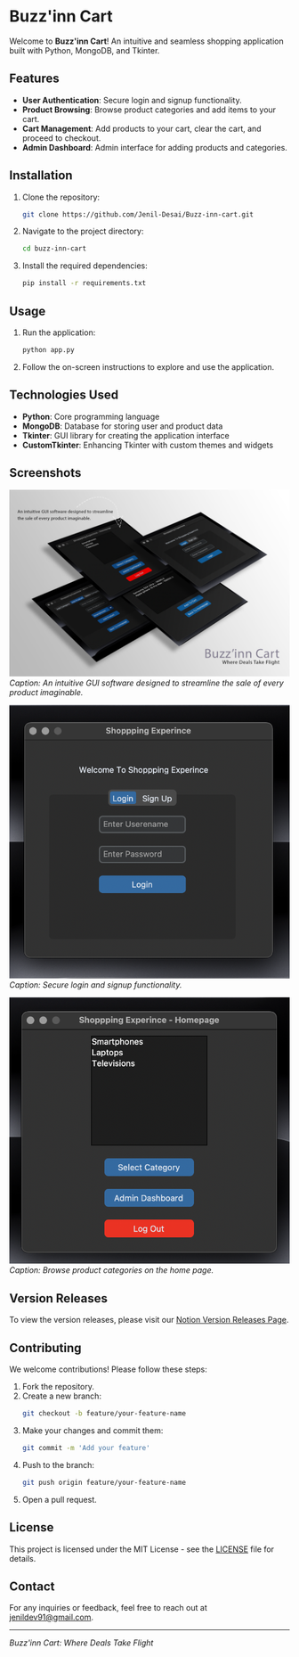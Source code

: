 # Buzz'inn Cart

Welcome to **Buzz'inn Cart**! An intuitive and seamless shopping application built with Python, MongoDB, and Tkinter.

## Features

- **User Authentication**: Secure login and signup functionality.
- **Product Browsing**: Browse product categories and add items to your cart.
- **Cart Management**: Add products to your cart, clear the cart, and proceed to checkout.
- **Admin Dashboard**: Admin interface for adding products and categories.

## Installation

1. Clone the repository:
   ```bash
   git clone https://github.com/Jenil-Desai/Buzz-inn-cart.git
   ```
2. Navigate to the project directory:
   ```bash
   cd buzz-inn-cart
   ```
3. Install the required dependencies:
   ```bash
   pip install -r requirements.txt
   ```

## Usage

1. Run the application:
   ```bash
   python app.py
   ```
2. Follow the on-screen instructions to explore and use the application.

## Technologies Used

- **Python**: Core programming language
- **MongoDB**: Database for storing user and product data
- **Tkinter**: GUI library for creating the application interface
- **CustomTkinter**: Enhancing Tkinter with custom themes and widgets

## Screenshots

![Mockup](screenshots/Mockup.png)
_Caption: An intuitive GUl software designed to streamline the sale of every product imaginable._

![Login](screenshots/login.png)
_Caption: Secure login and signup functionality._

![Home Page](screenshots/homepage.png)
_Caption: Browse product categories on the home page._

## Version Releases

To view the version releases, please visit our [Notion Version Releases Page](https://decorous-boar-5cd.notion.site/Version-Releases-Buzz-inn-Cart-5530b52cf85f48d9b198e4f39f361977?pvs=4).

## Contributing

We welcome contributions! Please follow these steps:

1. Fork the repository.
2. Create a new branch:
   ```bash
   git checkout -b feature/your-feature-name
   ```
3. Make your changes and commit them:
   ```bash
   git commit -m 'Add your feature'
   ```
4. Push to the branch:
   ```bash
   git push origin feature/your-feature-name
   ```
5. Open a pull request.

## License

This project is licensed under the MIT License - see the [LICENSE](LICENSE) file for details.

## Contact

For any inquiries or feedback, feel free to reach out at jenildev91@gmail.com.

---

_Buzz'inn Cart: Where Deals Take Flight_

